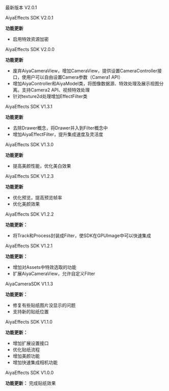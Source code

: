 最新版本 V2.0.1

AiyaEffects SDK V2.0.1
>
**功能更新**
- 启用特效资源加密

AiyaEffects SDK V2.0.0
>
**功能更新**
- 废弃AiyaCameraView，增加CameraView，提供设置CameraController接口，使用户可以自由设置Camera参数（Camera1 API）
- 增加AiyaController和AiyaModel类，将图像数据源、特效处理及展示视图分离。支持Camera2 API、视频特效处理
- 针对texture2d处理增加EffectFilter类

AiyaEffects SDK V1.3.1
>
**功能更新**
- 去除Drawer概念，将Drawer并入到Filter概念中
- 增加AiyaEffectFilter，提升集成速度及灵活度

AiyaEffects SDK V1.3.0
>
**功能更新**
- 提高美颜性能，优化美白效果

AiyaEffects SDK V1.2.3
>
**功能更新**
- 优化预览，提高预览帧率
- 优化美颜效果

AiyaEffects SDK V1.2.2
>
**功能更新：**
- 将Track和Process封装成Filter，使SDK在GPUImage中可以快速集成

AiyaEffects SDK V1.2.1
>
**功能更新：**
- 增加对Assets中特效选取的功能
- 扩展AiyaCameraView，允许自定义Filter

AiyaCameraSDK V1.1.3
>
**功能更新：**
- 修复有些贴纸图片没显示的问题
- 支持新的贴纸位置

AiyaEffects SDK V1.1.0
>
**功能更新：**
- 增加扩展设置接口
- 优化贴纸流程
- 增加美颜功能
- 增加快速集成相机功能

AiyaEffects SDK V1.0.0
>
**功能更新：**
完成贴纸效果